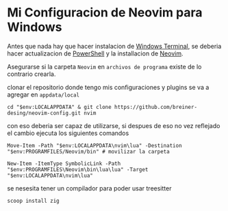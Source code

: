 
# Mi Configuracion de Neovim para Windows

Antes que nada hay que hacer instalacion de [Windows Terminal](https://apps.microsoft.com/store/detail/windows-terminal/9N0DX20HK701?hl=es-co&gl=co), se deberia hacer actualizacion de [PowerShell](https://apps.microsoft.com/store/detail/powershell/9MZ1SNWT0N5D?hl=es-ad&gl=ad) y la installacion de [Neovim](https://github.com/neovim/neovim/wiki/Installing-Neovim).

Asegurarse si la carpeta `Neovim` en `archivos de programa`  existe de lo contrario crearla.

clonar el repositorio donde tengo mis configuraciones y plugins 
se va a agregar en `appdata/local`

    cd "$env:LOCALAPPDATA" & git clone https://github.com/breiner-desing/neovim-config.git nvim

con eso deberia ser capaz de utilizarse, si despues de eso no vez reflejado el cambio ejecuta los siguientes comandos

    Move-Item -Path "$env:LOCALAPPDATA\nvim\lua" -Destination "$env:PROGRAMFILES/Neovim/bin" # movilizar la carpeta

    New-Item -ItemType SymbolicLink -Path "$env:PROGRAMFILES\Neovim\bin\lua\lua" -Target "$env:LOCALAPPDATA\nvim\lua"

se nesesita tener un compilador para poder usar treesitter

    scoop install zig


